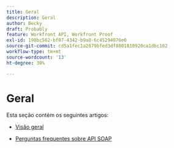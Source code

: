 ```yaml
---
title: Geral
description: Geral
author: Becky
draft: Probably
feature: Workfront API, Workfront Proof
exl-id: 198bc562-bf07-4342-b9a8-6c45294076e6
source-git-commit: cd5a1fec1a2879bfed3df8801810920ca1dbc102
workflow-type: tm+mt
source-wordcount: '13'
ht-degree: 30%

---
```


# Geral

Esta seção contém os seguintes artigos:

* [Visão geral](../../proofhq-api/general/overview.md)

<!--* [Code Samples](../../proofhq-api/general/code-samples.md) -->
* [Perguntas frequentes sobre API SOAP](../../proofhq-api/general/soap-api-faqs.md)
